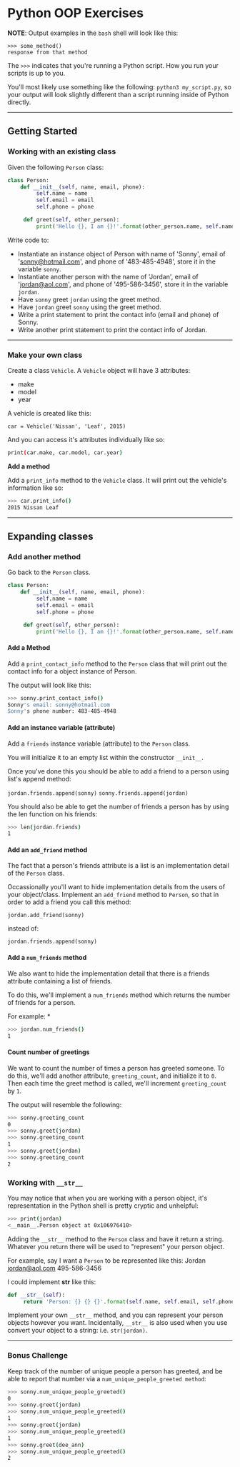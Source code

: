 # Python OOP Exercises

__NOTE__: Output examples in the `bash` shell will look like this:

```
>>> some_method()
response from that method
```

The `>>>` indicates that you're running a Python script. How you run your scripts is up to you.

You'll most likely use something like the following: `python3 my_script.py`, so your output will look slightly different than a script running inside of Python directly.

---

## Getting Started

### Working with an existing class

Given the following `Person` class:

```python
class Person:
    def __init__(self, name, email, phone):
         self.name = name
         self.email = email
         self.phone = phone

     def greet(self, other_person):
         print('Hello {}, I am {}!'.format(other_person.name, self.name))
```

Write code to:

* Instantiate an instance object of Person with name of 'Sonny', email of 'sonny@hotmail.com', and phone of '483-485-4948', store it in the variable `sonny`.
* Instantiate another person with the name of 'Jordan', email of 'jordan@aol.com', and phone of '495-586-3456', store it in the variable `jordan`.
* Have `sonny` greet `jordan` using the greet method.
* Have `jordan` greet `sonny` using the greet method.
* Write a print statement to print the contact info (email and phone) of Sonny.
* Write another print statement to print the contact info of Jordan.

---

### Make your own class

Create a class `Vehicle`. A `Vehicle` object will have 3 attributes:

* make
* model
* year

A vehicle is created like this:

`car = Vehicle('Nissan', 'Leaf', 2015)`

And you can access it's attributes individually like so:

```bash
print(car.make, car.model, car.year)
```

__Add a method__

Add a `print_info` method to the `Vehicle` class. It will print out the vehicle's information like so:

```bash
>>> car.print_info()
2015 Nissan Leaf
```

---

## Expanding classes

### Add another method

Go back to the `Person` class.

```python
class Person:
    def __init__(self, name, email, phone):
         self.name = name
         self.email = email
         self.phone = phone

     def greet(self, other_person):
         print('Hello {}, I am {}!'.format(other_person.name, self.name))
```

#### Add a Method

Add a `print_contact_info` method to the `Person` class that will print out the contact info for a object instance of Person.

The output will look like this:

```bash
>>> sonny.print_contact_info()
Sonny's email: sonny@hotmail.com
Sonny's phone number: 483-485-4948
```

#### Add an instance variable (attribute)

Add a `friends` instance variable (attribute) to the `Person` class.

You will initialize it to an empty list within the constructor `__init__`.

Once you've done this you should be able to add a friend to a person using list's append method:

`jordan.friends.append(sonny)`
`sonny.friends.append(jordan)`

You should also be able to get the number of friends a person has by using the len function on his friends:

```bash
>>> len(jordan.friends)
1
```

#### Add an `add_friend` method

The fact that a person's friends attribute is a list is an implementation detail of the `Person` class.

Occassionally you'll want to hide implementation details from the users of your object/class. Implement an `add_friend` method to `Person`, so that in order to add a friend you call this method:

`jordan.add_friend(sonny)`

instead of:

`jordan.friends.append(sonny)`

#### Add a `num_friends` method

We also want to hide the implementation detail that there is a friends attribute containing a list of friends.

To do this, we'll implement a `num_friends` method which returns the number of friends for a person.

For example:
*
```bash
>>> jordan.num_friends()
1
```

#### Count number of greetings

We want to count the number of times a person has greeted someone. To do this, we'll add another attribute, `greeting_count`, and initialize it to `0`. Then each time the greet method is called, we'll increment `greeting_count` by `1`.

The output will resemble the following:
```bash
>>> sonny.greeting_count
0
>>> sonny.greet(jordan)
>>> sonny.greeting_count
1
>>> sonny.greet(jordan)
>>> sonny.greeting_count
2
```

### Working with `__str__`

You may notice that when you are working with a person object, it's representation in the Python shell is pretty cryptic and unhelpful:

```bash
>>> print(jordan)
<__main__.Person object at 0x106976410>
```

Adding the `__str__` method to the `Person` class and have it return a string. Whatever you return there will be used to "represent" your person object.

For example, say I want a `Person` to be represented like this:
Jordan jordan@aol.com 495-586-3456

I could implement __str__ like this:

```python
def __str__(self):
     return 'Person: {} {} {}'.format(self.name, self.email, self.phone)
```

Implement your own `__str__` method, and you can represent your person objects however you want. Incidentally, `__str__` is also used when you use convert your object to a string: i.e. `str(jordan)`.

---

### Bonus Challenge

Keep track of the number of unique people a person has greeted, and be able to report that number via a `num_unique_people_greeted method`:

```bash
>>> sonny.num_unique_people_greeted()
0
>>> sonny.greet(jordan)
>>> sonny.num_unique_people_greeted()
1
>>> sonny.greet(jordan)
>>> sonny.num_unique_people_greeted()
1
>>> sonny.greet(dee_ann)
>>> sonny.num_unique_people_greeted()
2
```